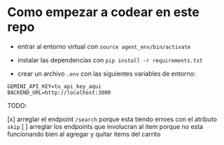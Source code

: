 # Como empezar a codear en este repo

- entrar al entorno virtual con `source agent_env/bin/activate`

- instalar las dependencias con `pip install -r requirements.txt`

- crear un archivo `.env` con las siguientes variables de entorno:

```
GEMINI_API_KEY=tu_api_key_aqui
BACKEND_URL=http://localhost:3000
```

TODO:

[x] arreglar el endpoint `/search` porque esta tiendo erroes con el atributo `skip`
[ ] arreglar los endpoints que involucran al item porque no esta funcionando bien al agregar y quitar items del carrito
